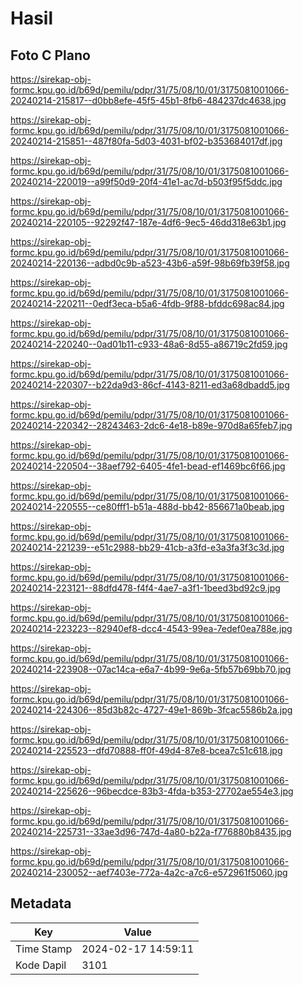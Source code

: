 # Hasil

## Foto C Plano

https://sirekap-obj-formc.kpu.go.id/b69d/pemilu/pdpr/31/75/08/10/01/3175081001066-20240214-215817--d0bb8efe-45f5-45b1-8fb6-484237dc4638.jpg

https://sirekap-obj-formc.kpu.go.id/b69d/pemilu/pdpr/31/75/08/10/01/3175081001066-20240214-215851--487f80fa-5d03-4031-bf02-b353684017df.jpg

https://sirekap-obj-formc.kpu.go.id/b69d/pemilu/pdpr/31/75/08/10/01/3175081001066-20240214-220019--a99f50d9-20f4-41e1-ac7d-b503f95f5ddc.jpg

https://sirekap-obj-formc.kpu.go.id/b69d/pemilu/pdpr/31/75/08/10/01/3175081001066-20240214-220105--92292f47-187e-4df6-9ec5-46dd318e63b1.jpg

https://sirekap-obj-formc.kpu.go.id/b69d/pemilu/pdpr/31/75/08/10/01/3175081001066-20240214-220136--adbd0c9b-a523-43b6-a59f-98b69fb39f58.jpg

https://sirekap-obj-formc.kpu.go.id/b69d/pemilu/pdpr/31/75/08/10/01/3175081001066-20240214-220211--0edf3eca-b5a6-4fdb-9f88-bfddc698ac84.jpg

https://sirekap-obj-formc.kpu.go.id/b69d/pemilu/pdpr/31/75/08/10/01/3175081001066-20240214-220240--0ad01b11-c933-48a6-8d55-a86719c2fd59.jpg

https://sirekap-obj-formc.kpu.go.id/b69d/pemilu/pdpr/31/75/08/10/01/3175081001066-20240214-220307--b22da9d3-86cf-4143-8211-ed3a68dbadd5.jpg

https://sirekap-obj-formc.kpu.go.id/b69d/pemilu/pdpr/31/75/08/10/01/3175081001066-20240214-220342--28243463-2dc6-4e18-b89e-970d8a65feb7.jpg

https://sirekap-obj-formc.kpu.go.id/b69d/pemilu/pdpr/31/75/08/10/01/3175081001066-20240214-220504--38aef792-6405-4fe1-bead-ef1469bc6f66.jpg

https://sirekap-obj-formc.kpu.go.id/b69d/pemilu/pdpr/31/75/08/10/01/3175081001066-20240214-220555--ce80fff1-b51a-488d-bb42-856671a0beab.jpg

https://sirekap-obj-formc.kpu.go.id/b69d/pemilu/pdpr/31/75/08/10/01/3175081001066-20240214-221239--e51c2988-bb29-41cb-a3fd-e3a3fa3f3c3d.jpg

https://sirekap-obj-formc.kpu.go.id/b69d/pemilu/pdpr/31/75/08/10/01/3175081001066-20240214-223121--88dfd478-f4f4-4ae7-a3f1-1beed3bd92c9.jpg

https://sirekap-obj-formc.kpu.go.id/b69d/pemilu/pdpr/31/75/08/10/01/3175081001066-20240214-223223--82940ef8-dcc4-4543-99ea-7edef0ea788e.jpg

https://sirekap-obj-formc.kpu.go.id/b69d/pemilu/pdpr/31/75/08/10/01/3175081001066-20240214-223908--07ac14ca-e6a7-4b99-9e6a-5fb57b69bb70.jpg

https://sirekap-obj-formc.kpu.go.id/b69d/pemilu/pdpr/31/75/08/10/01/3175081001066-20240214-224306--85d3b82c-4727-49e1-869b-3fcac5586b2a.jpg

https://sirekap-obj-formc.kpu.go.id/b69d/pemilu/pdpr/31/75/08/10/01/3175081001066-20240214-225523--dfd70888-ff0f-49d4-87e8-bcea7c51c618.jpg

https://sirekap-obj-formc.kpu.go.id/b69d/pemilu/pdpr/31/75/08/10/01/3175081001066-20240214-225626--96becdce-83b3-4fda-b353-27702ae554e3.jpg

https://sirekap-obj-formc.kpu.go.id/b69d/pemilu/pdpr/31/75/08/10/01/3175081001066-20240214-225731--33ae3d96-747d-4a80-b22a-f776880b8435.jpg

https://sirekap-obj-formc.kpu.go.id/b69d/pemilu/pdpr/31/75/08/10/01/3175081001066-20240214-230052--aef7403e-772a-4a2c-a7c6-e572961f5060.jpg


## Metadata

| Key        | Value               |
| ---------- | ------------------- |
| Time Stamp | 2024-02-17 14:59:11 |
| Kode Dapil | 3101                |



